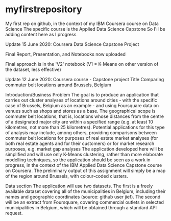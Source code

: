 # myfirstrepository
My first rep on github, in the context of my IBM Coursera course on Data Science
The specific course is the Applied Data Science Capstone
So I'll be adding content here as I progress

Update 15 June 2020: Coursera Data Science Capstone Project

Final Report, Presentation, and Notebooks now uploaded

Final approach is in the 'V2' notebook (V1 = K-Means on other version of the dataset, less effective)

Update 12 June 2020: Coursera course - Capstone project
Title
Comparing commuter belt locations around Brussels, Belgium

Introduction/Business Problem
The goal is to produce an application that carries out cluster analyses of locations around cities - with the specific case of Brussels, Belgium as an example - and using Foursquare data on venues such as shops and stores as a base. The geographical scope is commuter belt locations, that is, locations whose distances from the centre of a designated major city are within a specified range (e.g. at least 10 kilometres, not more than 25 kilometres).
Potential applications for this type of analysis may include, among others, providing comparisons between commuter belt locations for purposes of real estate market analyses (for both real estate agents and for their customers) or for market research purposes, e.g. market gap analyses
The application developed here will be simplified and will use only K-Means clustering, rather than more elaborate modelling techniques, so the application should be seen as a work in progress, in the context of the IBM Applied Data Science Capstone course on Coursera.
The preliminary output of this assignment will simply be a map of the region around Brussels, with colour-coded clusters.

Data section
The application will use two datasets. The first is a freely available dataset covering all of the municipalities in Belgium, including their names and geographic coordinates (source: github user jief). The second will be an extract from Foursquare, covering commercial outlets in selected municipalities in Belgium, which will be obtained through a standard API request. 
